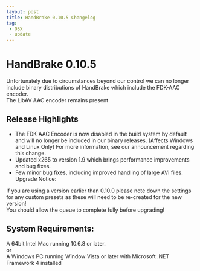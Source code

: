 ```yaml
---
layout: post
title: HandBrake 0.10.5 Changelog
tag: 
 - OSX
 - update
---
```


# HandBrake 0.10.5

Unfortunately due to circumstances beyond our control we can no longer include binary distributions of HandBrake which include the FDK-AAC encoder.  
The LibAV AAC encoder remains present

## Release Highlights

- The FDK AAC Encoder is now disabled in the build system by default and will no longer be included in our binary releases. (Affects Windows and Linux Only) For more information, see our announcement regarding this change.
- Updated x265 to version 1.9 which brings performance improvements and bug fixes.
- Few minor bug fixes, including improved handling of large AVI files.
Upgrade Notice:

If you are using a version earlier than 0.10.0 please note down the settings for any custom presets as these will need to be re-created for the new version!  
You should allow the queue to complete fully before upgrading!

## System Requirements:

A 64bit Intel Mac running 10.6.8 or later.  
or  
A Windows PC running Window Vista or later with Microsoft .NET Framework 4 installed 